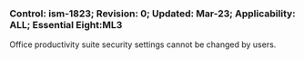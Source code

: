### Control: ism-1823; Revision: 0; Updated: Mar-23; Applicability: ALL; Essential Eight:ML3
<p>Office productivity suite security settings cannot be changed by users.</p>